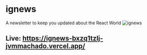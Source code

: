 # ignews
A newsletter to keep you updated about the React World
![ignews](https://user-images.githubusercontent.com/26936266/128316450-3bc5c2d7-25cd-4b2b-894b-e654013291ed.png)

## Live: https://ignews-bxzq1tzlj-jvmmachado.vercel.app/
